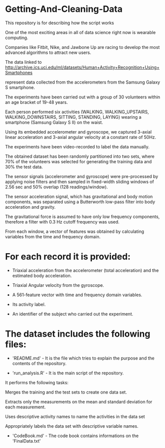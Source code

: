 # Getting-And-Cleaning-Data
This repository is for describing how the script works

One of the most exciting areas in all of data science right now is wearable computing.

Companies like Fitbit, Nike, and Jawbone Up are racing to develop the most advanced algorithms to attract new users. 

The data linked to http://archive.ics.uci.edu/ml/datasets/Human+Activity+Recognition+Using+Smartphones

represent data collected from the accelerometers from the Samsung Galaxy S smartphone.

The experiments have been carried out with a group of 30 volunteers within an age bracket of 19-48 years.

Each person performed six activities (WALKING, WALKING_UPSTAIRS, WALKING_DOWNSTAIRS, SITTING, STANDING, LAYING) wearing a smartphone (Samsung Galaxy S II) on the waist. 

Using its embedded accelerometer and gyroscope, we captured 3-axial linear acceleration and 3-axial angular velocity at a constant rate of 50Hz. 

The experiments have been video-recorded to label the data manually. 

The obtained dataset has been randomly partitioned into two sets, where 70% of the volunteers was selected for generating the training data and 30% the test data. 

The sensor signals (accelerometer and gyroscope) were pre-processed by applying noise filters and then sampled in fixed-width sliding windows of 2.56 sec and 50% overlap (128 readings/window). 

The sensor acceleration signal, which has gravitational and body motion components, was separated using a Butterworth low-pass filter into body acceleration and gravity. 

The gravitational force is assumed to have only low frequency components, therefore a filter with 0.3 Hz cutoff frequency was used. 

From each window, a vector of features was obtained by calculating variables from the time and frequency domain.  

For each record it is provided:
======================================

- Triaxial acceleration from the accelerometer (total acceleration) and the estimated body acceleration.

- Triaxial Angular velocity from the gyroscope. 

- A 561-feature vector with time and frequency domain variables. 

- Its activity label. 

- An identifier of the subject who carried out the experiment.

The dataset includes the following files:
=========================================

- 'README.md' - It is the file which tries to explain the purpose and the contents of the repository.

- 'run_analysis.R' - It is the main script of the repository. 

It performs the following tasks:

Merges the training and the test sets to create one data set.

Extracts only the measurements on the mean and standard deviation for each measurement.

Uses descriptive activity names to name the activities in the data set

Appropriately labels the data set with descriptive variable names.

- 'CodeBook.md' - The code book contains informations on the 'FinalData.txt'

